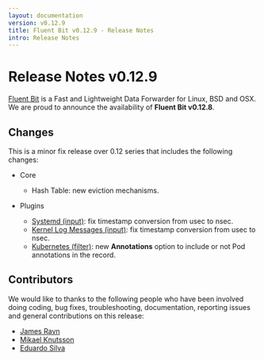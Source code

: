 ```yaml
---
layout: documentation
version: v0.12.9
title: Fluent Bit v0.12.9 - Release Notes
intro: Release Notes
---
```


# Release Notes v0.12.9

[Fluent Bit](http://fluentbit.io) is a Fast and Lightweight Data Forwarder for Linux, BSD and OSX. We are proud to announce the availability of __Fluent Bit v0.12.8__.

## Changes

This is a minor fix release over 0.12 series that includes the following changes:

- Core
  - Hash Table: new eviction mechanisms.

- Plugins
  - [Systemd (input)](http://fluentbit.io/documentation/0.12/input/systemd.html): fix timestamp conversion from usec to nsec.
  - [Kernel Log Messages (input)](http://fluentbit.io/documentation/0.12/input/kmsg.html): fix timestamp conversion from usec to nsec.
  - [Kubernetes (filter)](http://fluentbit.io/documentation/0.12/filter/kubernetes.html): new __Annotations__ option to include or not Pod annotations in the record.

## Contributors

We would like to thanks to the following people who have been involved doing coding, bug fixes, troubleshooting, documentation, reporting issues and general contributions on this release:

- [James Ravn](https://github.com/jsravn)
- [Mikael Knutsson](https://github.com/mikn)
- [Eduardo Silva](https://github.com/edsiper)
